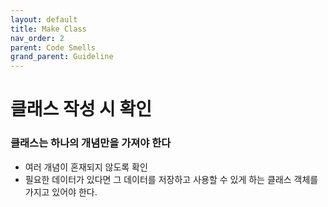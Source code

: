 ```yaml
---
layout: default
title: Make Class
nav_order: 2
parent: Code Smells
grand_parent: Guideline
---
```


# 클래스 작성 시 확인

### 클래스는 하나의 개념만을 가져야 한다
* 여러 개념이 혼재되지 않도록 확인
* 필요한 데이터가 있다면 그 데이터를 저장하고 사용할 수 있게 하는 클래스 객체를 가지고 있어야 한다.
